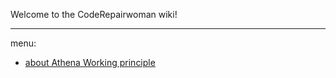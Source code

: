 Welcome to the CodeRepairwoman wiki!
***

menu:
* [about Athena Working principle](https://github.com/SuperSystemStudio/CodeRepairwoman/wiki/Athena-Working-principle)